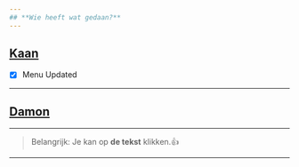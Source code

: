 ```yaml
---
## **Wie heeft wat gedaan?**
---
```

## [**Kaan**](https://github.com/KaanSecen)
- [x] Menu Updated
---
## [**Damon**](https://github.com/Damon-Jay)
---
> Belangrijk: Je kan op **de tekst** klikken.👍
---